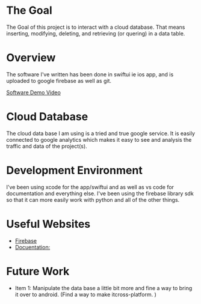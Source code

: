 # The Goal

The Goal of this project is to interact with a cloud database. That means inserting, modifying, deleting, and retrieving (or quering) in a data table. 

# Overview

The software I've written has been done in swiftui ie ios app, and is uploaded to google firebase as well as git. 

[Software Demo Video](https://youtu.be/3WK_yug789I)

# Cloud Database

The cloud data base I am using is a tried and true google service. It is easily connected to google analytics which makes it easy to see and analysis the traffic and data of the project(s). 

# Development Environment

I've been using xcode for the app/swiftui and as well as vs code for documentation and everything else. 
I've been using the firebase library sdk so that it can more easily work with python and all of the other things. 

# Useful Websites

- [Firebase](https://firebase.google.com/)
- [Docuentation:](https://www.swift.org/documentation/package-manager/)

# Future Work

- Item 1: Manipulate the data base a little bit more and fine a way to bring it over to android. (Find a way to make itcross-platform. )
